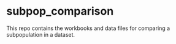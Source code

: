 # subpop_comparison
This repo contains the workbooks and data files for comparing a subpopulation in a dataset.
